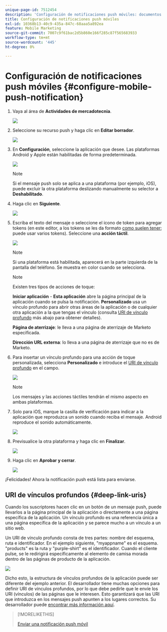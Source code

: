 ```yaml
---
unique-page-id: 7512454
description: 'Configuración de notificaciones push móviles: documentos de Marketo, documentación del producto'
title: Configuración de notificaciones push móviles
exl-id: 10368b13-40c9-435a-847c-68aaa5a892ea
feature: Mobile Marketing
source-git-commit: 7007c9f61bac2d5b860e166f285c87f565683933
workflow-type: tm+mt
source-wordcount: '445'
ht-degree: 0%

---
```


# Configuración de notificaciones push móviles {#configure-mobile-push-notification}

1. Vaya al área de **Actividades de mercadotecnia**.

   ![](assets/configure-mobile-push-notification-1.png)

1. Seleccione su recurso push y haga clic en **Editar borrador**.

   ![](assets/configure-mobile-push-notification-2.png)

1. En **Configuración**, seleccione la aplicación que desee. Las plataformas Android y Apple están habilitadas de forma predeterminada.

   ![](assets/configure-mobile-push-notification-3.png)

   >[!NOTE]
   >
   >Si el mensaje push solo se aplica a una plataforma (por ejemplo, iOS), puede excluir la otra plataforma deslizando manualmente su selector a **Deshabilitado**.

1. Haga clic en **Siguiente**.

   ![](assets/configure-mobile-push-notification-4.png)

1. Escriba el texto del mensaje o seleccione el icono de token para agregar tokens (en este editor, a los tokens se les da formato [como suelen tener](/help/marketo/product-docs/demand-generation/landing-pages/personalizing-landing-pages/tokens-overview.md); puede usar varios tokens). Seleccione una **acción táctil**.

   ![](assets/configure-mobile-push-notification-5.png)

   >[!NOTE]
   >
   >Si una plataforma está habilitada, aparecerá en la parte izquierda de la pantalla del teléfono. Se muestra en color cuando se selecciona.

   >[!NOTE]
   >
   >Existen tres tipos de acciones de toque:
   >
   >**Iniciar aplicación** - **Esta aplicación** abre la página principal de la aplicación cuando se pulsa la notificación. **Personalizado** usa un vínculo profundo para abrir otras áreas de la aplicación o de cualquier otra aplicación a la que tengas el vínculo (consulta [URI de vínculo profundo](#deep-link-uris) más abajo para obtener detalles).
   >
   >**Página de aterrizaje**: le lleva a una página de aterrizaje de Marketo especificada.
   >
   >**Dirección URL externa**: lo lleva a una página de aterrizaje que no es de Marketo.

1. Para insertar un vínculo profundo para una acción de toque personalizada, selecciona **Personalizado** e introduce el [URI de vínculo profundo](#deep-link-uris) en el campo.

   ![](assets/configure-mobile-push-notification-6.png)

   >[!NOTE]
   >
   >Los mensajes y las acciones táctiles tendrán el mismo aspecto en ambas plataformas.

1. Solo para iOS, marque la casilla de verificación para indicar a la aplicación que reproduzca un sonido cuando reciba el mensaje. Android reproduce el sonido automáticamente.

   ![](assets/configure-mobile-push-notification-7.png)

1. Previsualice la otra plataforma y haga clic en **Finalizar**.

   ![](assets/configure-mobile-push-notification-8.png)

1. Haga clic en **Aprobar y cerrar**.

   ![](assets/configure-mobile-push-notification-9.png)

¡Felicidades! Ahora la notificación push está lista para enviarse.

## URI de vínculos profundos {#deep-link-uris}

Cuando los suscriptores hacen clic en un botón de un mensaje push, puede llevarlos a la página principal de la aplicación o directamente a una página específica de la aplicación. Un vínculo profundo es una referencia única a una página específica de la aplicación y se parece mucho a un vínculo a un sitio web.

Un URI de vínculo profundo consta de tres partes: nombre del esquema, ruta e identificador. En el ejemplo siguiente, &quot;myappname&quot; es el esquema. &quot;products&quot; es la ruta y &quot;purple-shirt&quot; es el identificador. Cuando el cliente pulse, se le redirigirá específicamente al elemento de camisa morada dentro de las páginas de producto de la aplicación.

![](assets/configure-mobile-push-notification-10.png)

Dicho esto, la estructura de vínculos profundos de la aplicación puede ser diferente del ejemplo anterior. El desarrollador tiene muchas opciones para definir URI de vínculos profundos, por lo que debe pedirle que le envíe los URI (vínculos) de las páginas que le interesen. Esto garantizará que las URI que introduzca en los mensajes push apunten a los lugares correctos. Su desarrollador puede [encontrar más información aquí](https://experienceleague.adobe.com/es/docs/marketo-developer/marketo/mobile/enabling-deep-links-in-your-app).

>[!MORELIKETHIS]
>
>[Enviar una notificación push móvil](/help/marketo/product-docs/mobile-marketing/push-notifications/send-a-mobile-push-notification.md)
